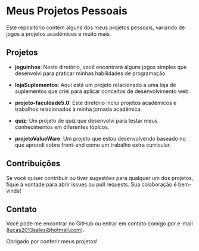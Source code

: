 # Meus Projetos Pessoais

Este repositório contém alguns dos meus projetos pessoais, variando de jogos a projetos acadêmicos e muito mais.

## Projetos

- **joguinhos**: Neste diretório, você encontrará alguns jogos simples que desenvolvi para praticar minhas habilidades de programação.

- **lojaSuplementos**: Aqui está um projeto relacionado a uma loja de suplementos que criei para aplicar conceitos de desenvolvimento web.

- **projeto-faculdade5.0**: Este diretório inclui projetos acadêmicos e trabalhos relacionados à minha jornada acadêmica.

- **quiz**: Um projeto de quiz que desenvolvi para testar meus conhecimentos em diferentes tópicos.
  
- **projetoValueWare**: Um projeto que estou desenvolvendo baseado no que aprendi sobre front-end como um trabalho extra curricular.


## Contribuições

Se você quiser contribuir ou tiver sugestões para qualquer um dos projetos, fique à vontade para abrir issues ou pull requests. Sua colaboração é bem-vinda!

## Contato

Você pode me encontrar no GitHub ou entrar em contato comigo por e-mail (lucas2013sales@hotmail.com).

Obrigado por conferir meus projetos!

